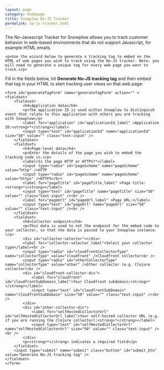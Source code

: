 ```yaml
---
layout: page
category: homepage
title: Snowplow No-JS Tracker
permalink: no-js-tracker.html
---
```


<div id="title">
</div>
<div id="introduction">
	<p>The No-Javascript Tracker for Snowplow allows you to track customer behavior in web-based environments that do not support Javascript, for example HTML emails.</p>
	
	<p>Use the wizard below to generate a tracking tag to embed on the HTML of web pages you wish to track using the No-JS tracker. Note: you will need to generate a unique tag for every web page you want to track.</p>
</div>

<div id="generator">
	<p>Fill in the fields below, hit <b>Generate No-JS tracking tag</b> and then embed that tag in your HTML to start tracking user views on that web page:</p>
	
	<form id="generateTagForm" name="generateTagForm" action="" >
	<fieldset>
		<fieldset>
			<h4>Application data</h4>
			<p>The application ID is used within Snowplow to distinguish event that relate to this application with others you are tracking with Snowplow</p>
			<label for="application" id="applicationId_label" >Application ID:<strong>*</strong></label>
			<input type="text" id="applicationId" name="applicationId" size="50" value="" class="text-input" />
		</fieldset>
		<fieldset>
			<h4>Page-level data</h4>
			<p>Enter the details of the page you wish to embed the tracking code in.</p>
			<label>Is the page HTTP or HTTPS?*</label>
			<input type="radio" id="pageScheme" name="pageScheme" value="http" />HTTP
			<input type="radio" id="pageScheme" name="pageScheme" value="https" />HTTPS</br>
			<label for="pageTitle" id="pageTitle_label" >Page title:<strong>*</strong></label>
			<input type="text" id="pageTitle" name="pageTitle" size="50" value="" class="text-input" /><br />
			<label for="pageUrl" id="pageUrl_label" >Page URL:</label>
			<input type="text" id="pageUrl" name="pageUrl" size="50" value="" class="text-input" /><br />
		</fieldset>
		<fieldset>
			<h4>Collector endpoint</h4>
			<p>This data is used to set the endpoint for the embed code to your collector, so that the data is passed to your Snowplow instance.</p>
			<div id="collector-selector"></div>
			<label for="collector-selector_label">Select your collector type</label><br />
			<input type="radio" id="cloudfrontCollectorType" name="collectorType" value="cloudfront" />Cloudfront collector<br />
			<input type="radio" id="otherCollectorType" name="collectorType" value="other" />Other collector (e.g. Clojure collector)<br />
			<div id="cloudfront-collector-div">
				<label for="cloudfront" id="cloudfrontSubDomain_label">Your Cloudfront subdomain:<strong>*</strong></label>
				<input type="text" id="cloudfrontSubDomain" name="cloudfrontSubDomain" size="50" value="" class="text-input" /><br />
			</div>
			<div id="other-collector-div">
				<label for="selfHostedCollectorUrl" id="selfHostedCollectorUrl_label">Your self-hosted collector URL (e.g. if you are running the Clojure collector):<strong>*</strong></label>
				<input type="text" id="selfHostedCollectorUrl" name="selfHostedCollectorUrl" size="50" value="" class="text-input" /><br />	
			</div>
			<p><strong>*</strong> indicates a required field</p>
		</fieldset>
		<input type="submit" name="submit" class="button" id="submit_btn" value="Generate No-JS tracking tag" />
	</fieldset>
	</form>
</div>

<div id="output">
</div>

